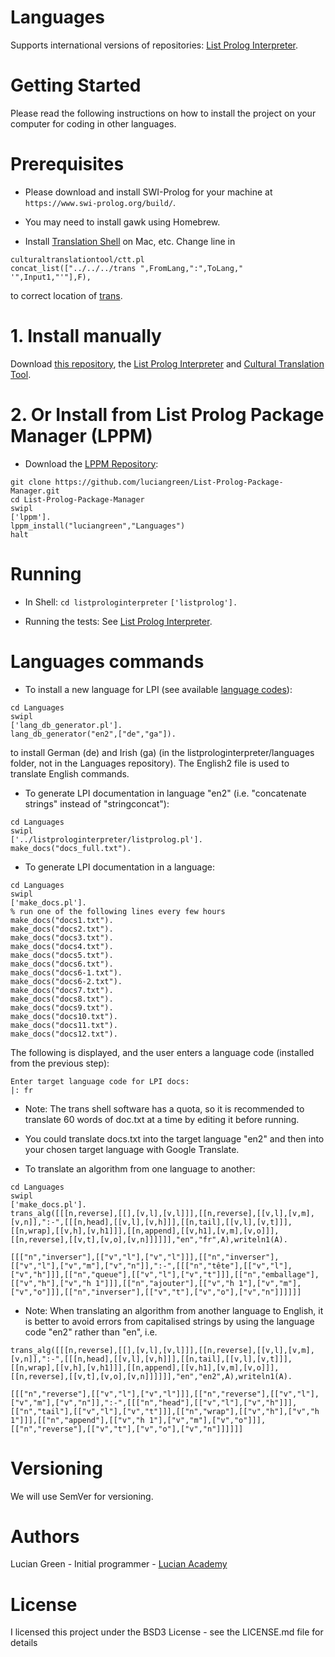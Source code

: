 # Languages

Supports international versions of repositories: <a href="https://github.com/luciangreen/listprologinterpreter">List Prolog Interpreter</a>.

# Getting Started

Please read the following instructions on how to install the project on your computer for coding in other languages.

# Prerequisites

* Please download and install SWI-Prolog for your machine at `https://www.swi-prolog.org/build/`.

* You may need to install gawk using Homebrew.

* Install <a href="https://github.com/soimort/translate-shell">Translation Shell</a> on Mac, etc.
Change line in
```
culturaltranslationtool/ctt.pl
concat_list(["../../../trans ",FromLang,":",ToLang," '",Input1,"'"],F),
```
to correct location of <a href="https://github.com/soimort/translate-shell">trans</a>.

# 1. Install manually

Download <a href="http://github.com/luciangreen/Languages/">this repository</a>, the <a href="https://github.com/luciangreen/listprologinterpreter">List Prolog Interpreter</a> and <a href="https://github.com/luciangreen/culturaltranslationtool">Cultural Translation Tool</a>.

# 2. Or Install from List Prolog Package Manager (LPPM)

* Download the <a href="https://github.com/luciangreen/List-Prolog-Package-Manager">LPPM Repository</a>:

```
git clone https://github.com/luciangreen/List-Prolog-Package-Manager.git
cd List-Prolog-Package-Manager
swipl
['lppm'].
lppm_install("luciangreen","Languages")
halt
```

# Running

* In Shell:
`cd listprologinterpreter`
`['listprolog'].`    

* Running the tests: See <a href="https://github.com/luciangreen/listprologinterpreter">List Prolog Interpreter</a>.

# Languages commands

* To install a new language for LPI (see available <a href="https://github.com/soimort/translate-shell">language codes</a>):
```
cd Languages
swipl
['lang_db_generator.pl'].
lang_db_generator("en2",["de","ga"]).
```
to install German (de) and Irish (ga) (in the listprologinterpreter/languages folder, not in the Languages repository).  The English2 file is used to translate English commands.

* To generate LPI documentation in language "en2" (i.e. "concatenate strings" instead of "stringconcat"):
```
cd Languages
swipl
['../listprologinterpreter/listprolog.pl'].
make_docs("docs_full.txt").
```

* To generate LPI documentation in a language:
```
cd Languages
swipl
['make_docs.pl'].
% run one of the following lines every few hours
make_docs("docs1.txt"). 
make_docs("docs2.txt").
make_docs("docs3.txt").
make_docs("docs4.txt").
make_docs("docs5.txt").
make_docs("docs6.txt").
make_docs("docs6-1.txt").
make_docs("docs6-2.txt").
make_docs("docs7.txt").
make_docs("docs8.txt").
make_docs("docs9.txt").
make_docs("docs10.txt").
make_docs("docs11.txt").
make_docs("docs12.txt").
```

The following is displayed, and the user enters a language code (installed from the previous step):
```
Enter target language code for LPI docs:
|: fr
```

* Note: The trans shell software has a quota, so it is recommended to translate 60 words of doc.txt at a time by editing it before running.

* You could translate docs.txt into the target language "en2" and then into your chosen target language with Google Translate.

* To translate an algorithm from one language to another:

```
cd Languages
swipl
['make_docs.pl'].
trans_alg([[[n,reverse],[[],[v,l],[v,l]]],[[n,reverse],[[v,l],[v,m],[v,n]],":-",[[[n,head],[[v,l],[v,h]]],[[n,tail],[[v,l],[v,t]]],[[n,wrap],[[v,h],[v,h1]]],[[n,append],[[v,h1],[v,m],[v,o]]],[[n,reverse],[[v,t],[v,o],[v,n]]]]]],"en","fr",A),writeln1(A).

[[["n","inverser"],[["v","l"],["v","l"]]],[["n","inverser"],[["v","l"],["v","m"],["v","n"]],":-",[[["n","tête"],[["v","l"],["v","h"]]],[["n","queue"],[["v","l"],["v","t"]]],[["n","emballage"],[["v","h"],["v","h 1"]]],[["n","ajouter"],[["v","h 1"],["v","m"],["v","o"]]],[["n","inverser"],[["v","t"],["v","o"],["v","n"]]]]]]
```

* Note: When translating an algorithm from another language to English, it is better to avoid errors from capitalised strings by using the language code "en2" rather than "en", i.e.

```
trans_alg([[[n,reverse],[[],[v,l],[v,l]]],[[n,reverse],[[v,l],[v,m],[v,n]],":-",[[[n,head],[[v,l],[v,h]]],[[n,tail],[[v,l],[v,t]]],[[n,wrap],[[v,h],[v,h1]]],[[n,append],[[v,h1],[v,m],[v,o]]],[[n,reverse],[[v,t],[v,o],[v,n]]]]]],"en","en2",A),writeln1(A).

[[["n","reverse"],[["v","l"],["v","l"]]],[["n","reverse"],[["v","l"],["v","m"],["v","n"]],":-",[[["n","head"],[["v","l"],["v","h"]]],[["n","tail"],[["v","l"],["v","t"]]],[["n","wrap"],[["v","h"],["v","h 1"]]],[["n","append"],[["v","h 1"],["v","m"],["v","o"]]],[["n","reverse"],[["v","t"],["v","o"],["v","n"]]]]]]
```

# Versioning

We will use SemVer for versioning.

# Authors

Lucian Green - Initial programmer - <a href="https://www.lucianacademy.com/">Lucian Academy</a>

# License

I licensed this project under the BSD3 License - see the LICENSE.md file for details

